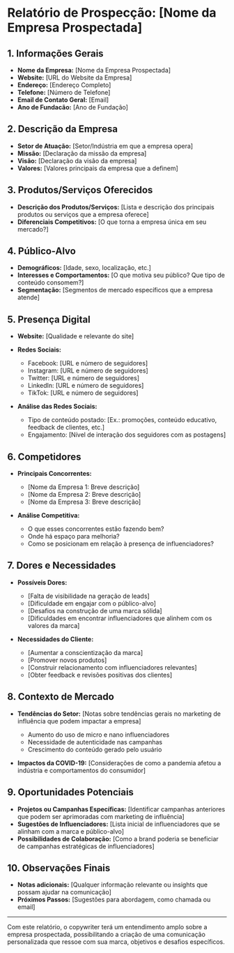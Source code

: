 # Relatório de Prospecção: [Nome da Empresa Prospectada]

## 1. Informações Gerais

- **Nome da Empresa:** [Nome da Empresa Prospectada]
- **Website:** [URL do Website da Empresa]
- **Endereço:** [Endereço Completo]
- **Telefone:** [Número de Telefone]
- **Email de Contato Geral:** [Email]
- **Ano de Fundacão:** [Ano de Fundação]

## 2. Descrição da Empresa

- **Setor de Atuação:** [Setor/Indústria em que a empresa opera]
- **Missão:** [Declaração da missão da empresa]
- **Visão:** [Declaração da visão da empresa]
- **Valores:** [Valores principais da empresa que a definem]

## 3. Produtos/Serviços Oferecidos

- **Descrição dos Produtos/Serviços:** [Lista e descrição dos principais produtos ou serviços que a empresa oferece]
- **Diferenciais Competitivos:** [O que torna a empresa única em seu mercado?]

## 4. Público-Alvo

- **Demográficos:** [Idade, sexo, localização, etc.]
- **Interesses e Comportamentos:** [O que motiva seu público? Que tipo de conteúdo consomem?]
- **Segmentação:** [Segmentos de mercado específicos que a empresa atende]

## 5. Presença Digital

- **Website:** [Qualidade e relevante do site]
- **Redes Sociais:**
    - Facebook: [URL e número de seguidores]
    - Instagram: [URL e número de seguidores]
    - Twitter: [URL e número de seguidores]
    - LinkedIn: [URL e número de seguidores]
    - TikTok: [URL e número de seguidores]
  
- **Análise das Redes Sociais:**
    - Tipo de conteúdo postado: [Ex.: promoções, conteúdo educativo, feedback de clientes, etc.]
    - Engajamento: [Nível de interação dos seguidores com as postagens]

## 6. Competidores

- **Principais Concorrentes:**
    - [Nome da Empresa 1: Breve descrição]
    - [Nome da Empresa 2: Breve descrição]
    - [Nome da Empresa 3: Breve descrição]

- **Análise Competitiva:**
    - O que esses concorrentes estão fazendo bem?
    - Onde há espaço para melhoria?
    - Como se posicionam em relação à presença de influenciadores?

## 7. Dores e Necessidades

- **Possíveis Dores:**
    - [Falta de visibilidade na geração de leads]
    - [Dificuldade em engajar com o público-alvo]
    - [Desafios na construção de uma marca sólida]
    - [Dificuldades em encontrar influenciadores que alinhem com os valores da marca]

- **Necessidades do Cliente:**
    - [Aumentar a conscientização da marca]
    - [Promover novos produtos]
    - [Construir relacionamento com influenciadores relevantes]
    - [Obter feedback e revisões positivas dos clientes]

## 8. Contexto de Mercado

- **Tendências do Setor:** [Notas sobre tendências gerais no marketing de influência que podem impactar a empresa]
    - Aumento do uso de micro e nano influenciadores
    - Necessidade de autenticidade nas campanhas
    - Crescimento do conteúdo gerado pelo usuário

- **Impactos da COVID-19:** [Considerações de como a pandemia afetou a indústria e comportamentos do consumidor]

## 9. Oportunidades Potenciais

- **Projetos ou Campanhas Específicas:** [Identificar campanhas anteriores que podem ser aprimoradas com marketing de influência]
- **Sugestões de Influenciadores:** [Lista inicial de influenciadores que se alinham com a marca e público-alvo]
- **Possibilidades de Colaboração:** [Como a brand poderia se beneficiar de campanhas estratégicas de influenciadores]

## 10. Observações Finais

- **Notas adicionais:** [Qualquer informação relevante ou insights que possam ajudar na comunicação]
- **Próximos Passos:** [Sugestões para abordagem, como chamada ou email]

---

Com este relatório, o copywriter terá um entendimento amplo sobre a empresa prospectada, possibilitando a criação de uma comunicação personalizada que ressoe com sua marca, objetivos e desafios específicos.